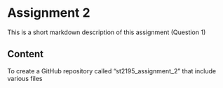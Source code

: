 # Assignment 2 

This is a short markdown description of this 
assignment (Question 1)

## Content

To create a GitHub repository called “st2195_assignment_2” that include various files 

